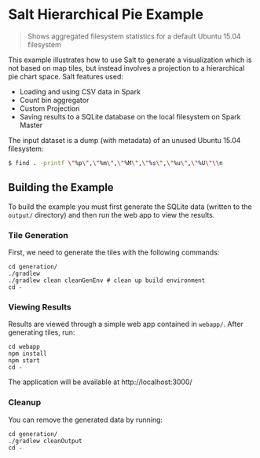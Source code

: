 # Salt Hierarchical Pie Example

> Shows aggregated filesystem statistics for a default Ubuntu 15.04 filesystem

This example illustrates how to use Salt to generate a visualization which is not based on map tiles, but instead involves a projection to a hierarchical pie chart space. Salt features used:

 - Loading and using CSV data in Spark
 - Count bin aggregator
 - Custom Projection
 - Saving results to a SQLite database on the local filesystem on Spark Master

The input dataset is a dump (with metadata) of an unused Ubuntu 15.04 filesystem:

```bash
$ find . -printf \"%p\",\"%m\",\"%M\",\"%s\",\"%u\",\"%U\"\\n
```

## Building the Example

To build the example you must first generate the SQLite data (written to the `output/` directory) and then run the web app to view the results.

### Tile Generation

First, we need to generate the tiles with the following commands:
```
cd generation/
./gradlew
./gradlew clean cleanGenEnv # clean up build environment
cd -
```

### Viewing Results

Results are viewed through a simple web app contained in `webapp/`. After generating tiles, run:
```
cd webapp
npm install
npm start
cd -
```

The application will be available at http://localhost:3000/

### Cleanup

You can remove the generated data by running:
```
cd generation/
./gradlew cleanOutput
cd -
```
